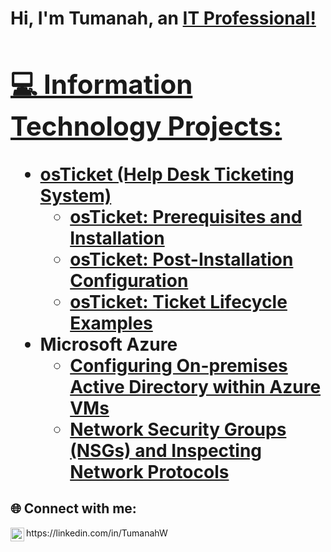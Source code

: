 
<h1>Hi, I'm Tumanah, an <a href="https://linkedin.com/in/MYNAME">IT Professional!

<h2>💻 Information Technology Projects:</h2>

- <b>osTicket (Help Desk Ticketing System)</b>
  - [osTicket: Prerequisites and Installation](https://github.com/TumanahW/osticket-prereqs)
  - [osTicket: Post-Installation Configuration](https://github.com/TumanahW/post-install-config)
  - [osTicket: Ticket Lifecycle Examples](https://github.com/TumanahW/ticket-lifecycle)
- <b>Microsoft Azure</b>
  - [Configuring On-premises Active Directory within Azure VMs](https://github.com/joshmadakorcc/configure-ad)
  - [Network Security Groups (NSGs) and Inspecting Network Protocols](https://github.com/joshmadakorcc/azure-network-protocols)

<h2>🌐 Connect with me:</h2>
<img align="left" alt="Tumanah | LinkedIn" width="22px" src="https://cdn.jsdelivr.net/npm/simple-icons@v3/icons/linkedin.svg"/>
<p>https://linkedin.com/in/TumanahW </p>


